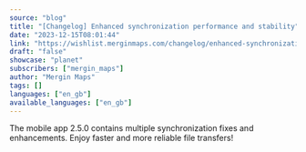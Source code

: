 ```yaml
---
source: "blog"
title: "[Changelog] Enhanced synchronization performance and stability"
date: "2023-12-15T08:01:44"
link: "https://wishlist.merginmaps.com/changelog/enhanced-synchronization-performance-and-stability?utm_source=qgis"
draft: "false"
showcase: "planet"
subscribers: ["mergin_maps"]
author: "Mergin Maps"
tags: []
languages: ["en_gb"]
available_languages: ["en_gb"]
---
```


<p>The mobile app 2.5.0 contains multiple synchronization fixes and enhancements. Enjoy faster and more reliable file transfers!</p>
